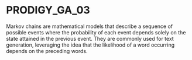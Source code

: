 # PRODIGY_GA_03
Markov chains are mathematical models that describe a sequence of possible events where the probability of each event depends solely on the state attained in the previous event. They are commonly used for text generation, leveraging the idea that the likelihood of a word occurring depends on the preceding words.
